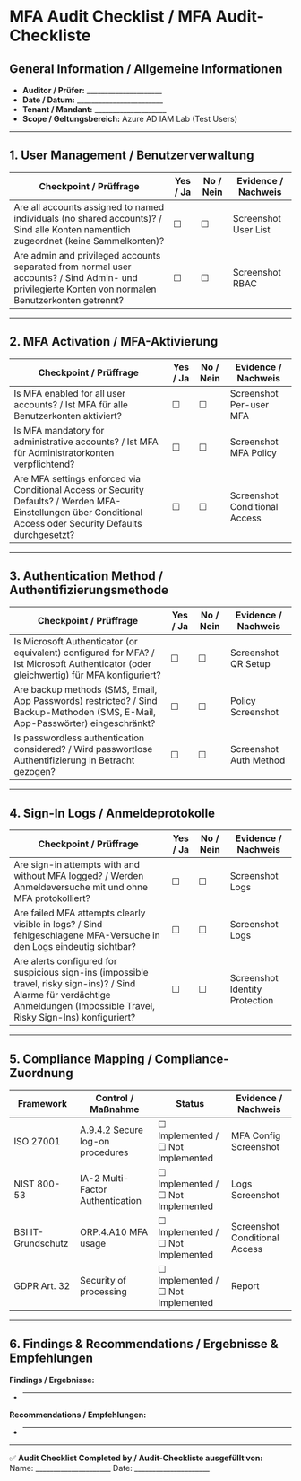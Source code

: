# MFA Audit Checklist / MFA Audit-Checkliste

## General Information / Allgemeine Informationen
- **Auditor / Prüfer:** _____________________
- **Date / Datum:** ________________________
- **Tenant / Mandant:** ____________________
- **Scope / Geltungsbereich:** Azure AD IAM Lab (Test Users)

---

## 1. User Management / Benutzerverwaltung
| Checkpoint / Prüffrage | Yes / Ja | No / Nein | Evidence / Nachweis |
|-------------------------|----------|-----------|----------------------|
| Are all accounts assigned to named individuals (no shared accounts)? / Sind alle Konten namentlich zugeordnet (keine Sammelkonten)? | ☐ | ☐ | Screenshot User List |
| Are admin and privileged accounts separated from normal user accounts? / Sind Admin- und privilegierte Konten von normalen Benutzerkonten getrennt? | ☐ | ☐ | Screenshot RBAC |

---

## 2. MFA Activation / MFA-Aktivierung
| Checkpoint / Prüffrage | Yes / Ja | No / Nein | Evidence / Nachweis |
|-------------------------|----------|-----------|----------------------|
| Is MFA enabled for all user accounts? / Ist MFA für alle Benutzerkonten aktiviert? | ☐ | ☐ | Screenshot Per-user MFA |
| Is MFA mandatory for administrative accounts? / Ist MFA für Administratorkonten verpflichtend? | ☐ | ☐ | Screenshot MFA Policy |
| Are MFA settings enforced via Conditional Access or Security Defaults? / Werden MFA-Einstellungen über Conditional Access oder Security Defaults durchgesetzt? | ☐ | ☐ | Screenshot Conditional Access |

---

## 3. Authentication Method / Authentifizierungsmethode
| Checkpoint / Prüffrage | Yes / Ja | No / Nein | Evidence / Nachweis |
|-------------------------|----------|-----------|----------------------|
| Is Microsoft Authenticator (or equivalent) configured for MFA? / Ist Microsoft Authenticator (oder gleichwertig) für MFA konfiguriert? | ☐ | ☐ | Screenshot QR Setup |
| Are backup methods (SMS, Email, App Passwords) restricted? / Sind Backup-Methoden (SMS, E-Mail, App-Passwörter) eingeschränkt? | ☐ | ☐ | Policy Screenshot |
| Is passwordless authentication considered? / Wird passwortlose Authentifizierung in Betracht gezogen? | ☐ | ☐ | Screenshot Auth Method |

---

## 4. Sign-In Logs / Anmeldeprotokolle
| Checkpoint / Prüffrage | Yes / Ja | No / Nein | Evidence / Nachweis |
|-------------------------|----------|-----------|----------------------|
| Are sign-in attempts with and without MFA logged? / Werden Anmeldeversuche mit und ohne MFA protokolliert? | ☐ | ☐ | Screenshot Logs |
| Are failed MFA attempts clearly visible in logs? / Sind fehlgeschlagene MFA-Versuche in den Logs eindeutig sichtbar? | ☐ | ☐ | Screenshot Logs |
| Are alerts configured for suspicious sign-ins (impossible travel, risky sign-ins)? / Sind Alarme für verdächtige Anmeldungen (Impossible Travel, Risky Sign-Ins) konfiguriert? | ☐ | ☐ | Screenshot Identity Protection |

---

## 5. Compliance Mapping / Compliance-Zuordnung
| Framework | Control / Maßnahme | Status | Evidence / Nachweis |
|-----------|---------------------|--------|----------------------|
| ISO 27001 | A.9.4.2 Secure log-on procedures | ☐ Implemented / ☐ Not Implemented | MFA Config Screenshot |
| NIST 800-53 | IA-2 Multi-Factor Authentication | ☐ Implemented / ☐ Not Implemented | Logs Screenshot |
| BSI IT-Grundschutz | ORP.4.A10 MFA usage | ☐ Implemented / ☐ Not Implemented | Screenshot Conditional Access |
| GDPR Art. 32 | Security of processing | ☐ Implemented / ☐ Not Implemented | Report |

---

## 6. Findings & Recommendations / Ergebnisse & Empfehlungen
**Findings / Ergebnisse:**  
- ______________________________________________________  

**Recommendations / Empfehlungen:**  
- ______________________________________________________  

---

✅ **Audit Checklist Completed by / Audit-Checkliste ausgefüllt von:**  
Name: _____________________   Date: _____________________

